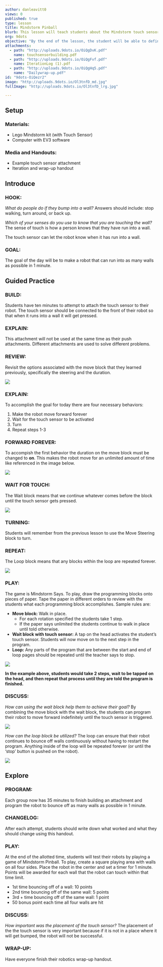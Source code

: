 ```yaml
---
author: danleavitt0
views: 0
published: true
type: lesson
title: Mindstorm Pinball
blurb: This lesson will teach students about the Mindstorm touch sensor as well as the wait and loop programming blocks.
org: 9dots
objective: "By the end of the lesson, the student will be able to define a programming loop, explain the importance of sensors to programming a robot, and create a robot capable of running indefinitely and turning whenever it runs into a wall."
attachments: 
  - path: "http://uploads.9dots.io/OiQgDvK.pdf"
    name: touchsensorbuilding.pdf
  - path: "http://uploads.9dots.io/OiQgFvf.pdf"
    name: IterationLog (1).pdf
  - path: "http://uploads.9dots.io/OiQgHq5.pdf"
    name: "Dailywrap-up.pdf"
id: "9dots-OiQezr2"
image: "http://uploads.9dots.io/Ol3tnfD_md.jpg"
fullImage: "http://uploads.9dots.io/Ol3tnfD_lrg.jpg"

---
```


## Setup

### Materials:
- Lego Mindstorm kit (with Touch Sensor)
- Computer with EV3 software

### Media and Handouts:
- Example touch sensor attachment
- Iteration and wrap-up handout

## Introduce

### HOOK:
_What do people do if they bump into a wall?_
Answers should include: stop walking, turn around, or back up.

_Which of your senses do you use to know that you are touching the wall?_
The sense of touch is how a person knows that they have run into a wall.

The touch sensor can let the robot know when it has run into a wall.

### GOAL:
The goal of the day will be to make a robot that can run into as many walls as possible in 1 minute.

## Guided Practice

### BUILD:
Students have ten minutes to attempt to attach the touch sensor to their robot. The touch sensor should be connected to the front of their robot so that when it runs into a wall it will get pressed.

### EXPLAIN:
This attachment will not be used at the same time as their push attachments. Different attachments are used to solve different problems.

### REVIEW:
Revisit the options associated with the move block that they learned previously, specifically the steering and the duration.

![](http://uploads.9dots.io/OiQh9jS_md.jpg) 

### EXPLAIN:
To accomplish the goal for today there are four necessary behaviors:

1. Make the robot move forward forever
2. Wait for the touch sensor to be activated
3. Turn
4. Repeat steps 1-3

### FORWARD FOREVER:
To accompish the first behavior the duration on the move block must be changed to **on**. This makes the robot move for an unlimited amount of time like referenced in the image below.

![](http://uploads.9dots.io/OiQhIX8_md.jpg) 

### WAIT FOR TOUCH:
The Wait block means that we continue whatever comes before the block until the touch sensor gets pressed.

![](http://uploads.9dots.io/OiQj0Nu_md.jpg) 

### TURNING:
Students will remember from the previous lesson to use the Move Steering block to turn.

### REPEAT:
The Loop block means that any blocks within the loop are repeated forever.

![](http://uploads.9dots.io/OiQjPzY_md.jpg) 

### PLAY: 
The game is Mindstorm Says. To play, draw the programming blocks onto pieces of paper. Tape the paper in different orders to review with the students what each programming block accomplishes. Sample rules are:

- **Move block:** Walk in place.
	- For each rotation specified the students take 1 step.
	- If the paper says unlimited the students continue to walk in place until told otherwise.
- **Wait block with touch sensor:** A tap on the head activates the student’s touch sensor. Students will now move on to the next step in the program.
- **Loop:** Any parts of the program that are between the start and end of loop pages should be repeated until the teacher says to stop.

![](http://uploads.9dots.io/OiQkWO7_md.jpg) 

**In the example above, students would take 2 steps, wait to be tapped on the head, and then repeat that process until they are told the program is finished.**

### DISCUSS:
_How can using the wait block help them to achieve their goal?_
By combining the move block with the wait block, the students can program their robot to move forward indefinitely until the touch sensor is triggered.

![](http://uploads.9dots.io/OiQnPLd_md.jpg) 

_How can the loop block be utilized?_
The loop can ensure that their robot continues to bounce off walls continuously without having to restart the program. Anything inside of the loop will be repeated forever (or until the ‘stop’ button is pushed on the robot).

![](http://uploads.9dots.io/OiQnT0b_md.jpg) 

## Explore

### PROGRAM:
Each group now has 35 minutes to finish building an attachment and program the robot to bounce off as many walls as possible in 1 minute. 

### CHANGELOG:
After each attempt, students should write down what worked and what they should change using this handout. 

### PLAY:
At the end of the allotted time, students will test their robots by playing a game of Mindstorm Pinball.  To play, create a square playing area with walls on all four sides.  Place the robot in the center and set a timer for 1 minute. Points will be awarded for each wall that the robot can touch within that time limit.

- 1st time bouncing off of a wall: 10 points
- 2nd time bouncing off of the same wall:  5 points
- 3rd + time bouncing off of the same wall: 1 point
- 50 bonus point each time all four walls are hit

### DISCUSS:
_How important was the placement of the touch sensor?_
The placement of the the touch sensor is very important because if it is not in a place where it will get bumped, the robot will not be successful.

### WRAP-UP:
Have everyone finish their robotics wrap-up handout.
